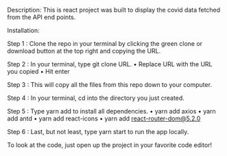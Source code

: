 Description:
This is react project was built to display the covid data fetched from the API end points.

Installation:

Step 1 : Clone the repo in your terminal by clicking the green clone or download button at the top right and copying the URL.

Step 2 : In your terminal, type git clone URL.
•	Replace URL with the URL you copied
•	Hit enter

Step 3 : This will copy all the files from this repo down to your computer.

Step 4 : In your terminal, cd into the directory you just created.

Step 5 : Type yarn add to install all dependencies.
•	yarn add axios
•	yarn add antd
•	yarn add react-icons
•	yarn add react-router-dom@5.2.0

Step 6 : Last, but not least, type yarn start to run the app locally.

To look at the code, just open up the project in your favorite code editor!


	
